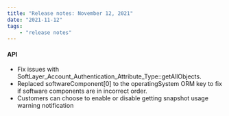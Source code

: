 ```yaml
---
title: "Release notes: November 12, 2021"
date: "2021-11-12"
tags:
    - "release notes"
---
```


#### API
- Fix issues with SoftLayer_Account_Authentication_Attribute_Type::getAllObjects.
- Replaced softwareComponent[0] to the operatingSystem ORM key to fix if software components are in incorrect order.
- Customers can choose to enable or disable getting snapshot usage warning notification